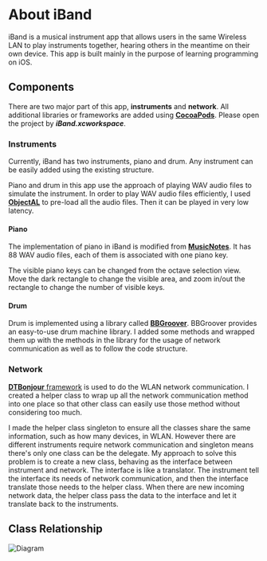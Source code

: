 # About iBand

iBand is a musical instrument app that allows users in the same Wireless LAN to play instruments together, hearing others in the meantime on their own device. This app is built mainly in the purpose of learning programming on iOS.


## Components

There are two major part of this app, **instruments** and **network**. All additional libraries or frameworks are added using **[CocoaPods](http://cocoapods.org)**. Please open the project by ***iBand.xcworkspace***.

### Instruments

Currently, iBand has two instruments, piano and drum. Any instrument can be easily added using the existing structure.

Piano and drum in this app use the approach of playing WAV audio files to simulate the instrument. In order to play WAV audio files efficiently, I used **[ObjectAL](http://kstenerud.github.io/ObjectAL-for-iPhone/)** to pre-load all the audio files. Then it can be played in very low latency.


#### Piano

The implementation of piano in iBand is modified from **[MusicNotes](https://github.com/yepher/MusicNotes)**. It has 88 WAV audio files, each of them is associated with one piano key.

The visible piano keys can be changed from the octave selection view. Move the dark rectangle to change the visible area, and zoom in/out the rectangle to change the number of visible keys.

#### Drum

Drum is implemented using a library called **[BBGroover](https://github.com/pwightman/BBGroover)**. BBGroover provides an easy-to-use drum machine library. I added some methods and wrapped them up with the methods in the library for the usage of network communication as well as to follow the code structure.

### Network

[**DTBonjour** framework](https://github.com/Cocoanetics/DTBonjour) is used to do the WLAN network communication. I created a helper class to wrap up all the network communication method into one place so that other class can easily use those method without considering too much. 

I made the helper class singleton to ensure all the classes share the same information, such as how many devices, in WLAN. However there are different instruments require network communication and singleton means there's only one class can be the delegate. My approach to solve this problem is to create a new class, behaving as the interface between instrument and network. The interface is like a translator. The instrument tell the interface its needs of network communication, and then the interface translate those needs to the helper class. When there are new incoming network data, the helper class pass the data to the interface and let it translate back to the instruments.

## Class Relationship

![Diagram](http://farm8.staticflickr.com/7286/8736964613_24ebe5d8a7_z.jpg)